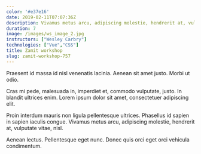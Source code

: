 ```yaml
---
color: '#e37e16'
date: 2019-02-11T07:07:36Z
description: Vivamus metus arcu, adipiscing molestie, hendrerit at, vulputate vitae, nisl. Aenean lectus.
duration: 7
image: /images/ws_image_2.jpg
instructors: ["Wesley Carbry"]
technologies: ["Vue","CSS"]
title: Zamit workshop
slug: zamit-workshop-757
---
```

Praesent id massa id nisl venenatis lacinia. Aenean sit amet justo. Morbi ut odio.

Cras mi pede, malesuada in, imperdiet et, commodo vulputate, justo. In blandit ultrices enim. Lorem ipsum dolor sit amet, consectetuer adipiscing elit.

Proin interdum mauris non ligula pellentesque ultrices. Phasellus id sapien in sapien iaculis congue. Vivamus metus arcu, adipiscing molestie, hendrerit at, vulputate vitae, nisl.

Aenean lectus. Pellentesque eget nunc. Donec quis orci eget orci vehicula condimentum.
